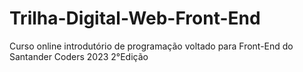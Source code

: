 # Trilha-Digital-Web-Front-End
Curso online introdutório de programação voltado para Front-End do Santander Coders 2023 2°Edição
